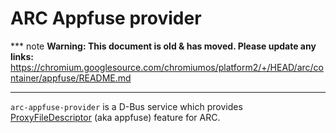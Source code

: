# ARC Appfuse provider

*** note
**Warning: This document is old & has moved.  Please update any links:**<br>
https://chromium.googlesource.com/chromiumos/platform2/+/HEAD/arc/container/appfuse/README.md
***

`arc-appfuse-provider` is a D-Bus service which provides [ProxyFileDescriptor]
(aka appfuse) feature for ARC.

[ProxyFileDescriptor]: https://developer.android.com/reference/android/os/storage/StorageManager#openProxyFileDescriptor(int,%20android.os.ProxyFileDescriptorCallback,%20android.os.Handler)
